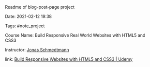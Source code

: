 Readme of blog-post-page project

Date: 2021-02-12 19:38

Tags: #note_project

Course Name: Build Responsive Real World Websites with HTML5 and CSS3

Instructor: [Jonas Schmedtmann](https://www.udemy.com/user/jonasschmedtmann/)

link: [Build Responsive Websites with HTML5 and CSS3 | Udemy](https://www.udemy.com/course/design-and-develop-a-killer-website-with-html5-and-css3/)
